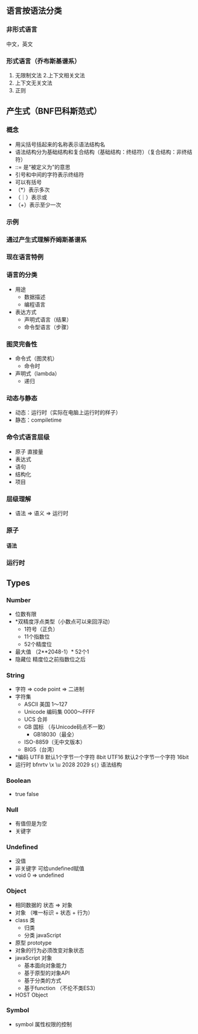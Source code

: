 ## 语言按语法分类
### 非形式语言
  中文，英文
### 形式语言（乔布斯基谱系）
  1. 无限制文法
  2.上下文相关文法
  3. 上下文无关文法
  4. 正则
## 产生式（BNF巴科斯范式）
### 概念
+ 用尖括号括起来的名称表示语法结构名
+ 语法结构分为基础结构和复合结构（基础结构：终结符）（复合结构：非终结符）
+ ::= 是“被定义为”的意思
+ 引号和中间的字符表示终结符
+ 可以有括号
+ （*）表示多次
+ （｜）表示或
+ （+）表示至少一次
### 示例
### 通过产生式理解乔姆斯基谱系
### 现在语言特例
### 语言的分类
+ 用途
  + 数据描述
  + 编程语言
+ 表达方式
  + 声明式语言（结果）
  + 命令型语言（步骤）
### 图灵完备性
  + 命令式（图灵机）
    + 命令时
  + 声明式（lambda）
    + 递归

### 动态与静态
+ 动态：运行时（实际在电脑上运行时的样子）
+ 静态：compiletime

### 命令式语言层级
+ 原子 直接量
+ 表达式
+ 语句
+ 结构化
+ 项目

### 层级理解
+ 语法 => 语义 => 运行时

### 原子
#### 语法

### 运行时
## Types
### Number
+ 位数有限
+ *双精度浮点类型（小数点可以来回浮动）
    + 1符号（正负）
    + 11个指数位 
    + 52个精度位
+ 最大值 （2**2048-1）* 52个1
+ 隐藏位 精度位之前指数位之后
### String
+ 字符  =>  code point => 二进制
+ 字符集
  + ASCII 美国 1～127
  + Unicode  编码集 0000～FFFF
  + UCS 合并
  + GB 国标 （与Unicode码点不一致）
    + GB18030（最全）
  + ISO-8859（无中文版本）
  + BIG5（台湾）
+ *编码
  UTF8 默认1个字节一个字符 8bit
  UTF16 默认2个字节一个字符 16bit
+ 运行时
  bfnrtv  \x \u
  2028 2029
  `${}` 语法结构

### Boolean
+ true false

### Null
+ 有值但是为空
+ 关键字
### Undefined
+ 没值
+ 非关键字 可给undefined赋值
+ void 0   => undefined
### Object
+ 相同数据的 状态 => 对象
+ 对象 （唯一标识 + 状态 +  行为）
+ class 类
  + 归类
  + 分类 javaScript
+ 原型 prototype
+ 对象的行为必须改变对象状态
+ javaScript 对象
  + 基本面向对象能力
  + 基于原型的对象API
  + 基于分类的方式
  + 基于function （不伦不类ES3）
+ HOST Object

### Symbol
+ symbol 属性权限的控制

